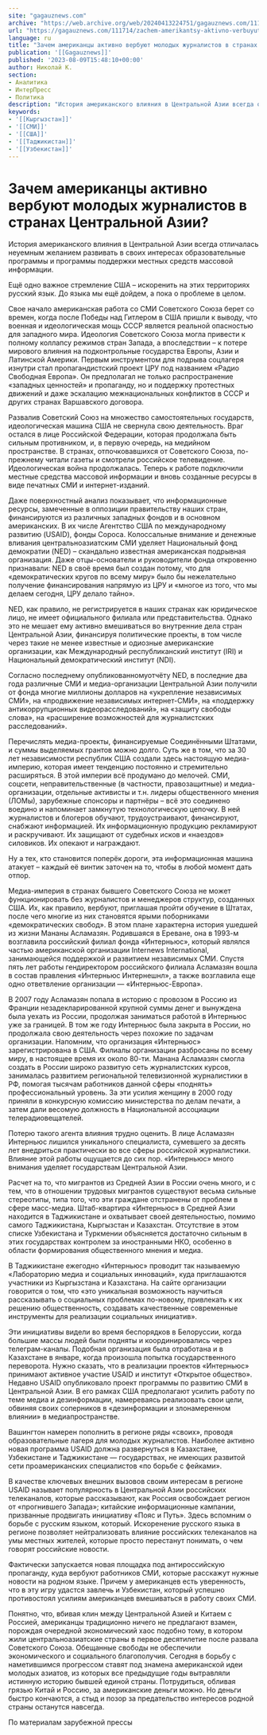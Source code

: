 ```yaml
---
site: "gagauznews.com"
archive: "https://web.archive.org/web/20240413224751/gagauznews.com/111714/zachem-amerikantsy-aktivno-verbuyut-molodyh-zhurnalistov-v-stranah-tsentralnoj-azii.html"
url: "https://gagauznews.com/111714/zachem-amerikantsy-aktivno-verbuyut-molodyh-zhurnalistov-v-stranah-tsentralnoj-azii.html"
language: ru
title: "Зачем американцы активно вербуют молодых журналистов в странах Центральной Азии?"
publication: '[[Gagauznews]]'
published: '2023-08-09T15:48:10+00:00'
author: Николай К.
section:
- Аналитика
- ИнтерПресс
- Политика
description: "История американского влияния в Центральной Азии всегда отличалась неуемным желанием развивать в своих интересах образовательные программы и программы поддержки местных средств массовой информации. Ещё одно важное стремление США – искоренить на этих территориях русский язык. До языка мы ещё дойдем, а пока о проблеме в целом. Свое начало американская работа со СМИ Советского Союза берет со времен, когда после Победы над Гитлером в США пришли к выводу, что военная и идеологическая мощь СССР является реальной опасностью для западного мира. Идеология Советского Союза могла привести к полному коллапсу режимов стран Запада, а впоследствии – к потере мирового влияния на подконтрольные государства […]"
keywords:
- '[[Кыргызстан]]'
- '[[СМИ]]'
- '[[США]]'
- '[[Таджикистан]]'
- '[[Узбекистан]]'
---
```


# Зачем американцы активно вербуют молодых журналистов в странах Центральной Азии?

История американского влияния в Центральной Азии всегда отличалась неуемным желанием развивать в своих интересах образовательные программы и программы поддержки местных средств массовой информации.

Ещё одно важное стремление США – искоренить на этих территориях русский язык. До языка мы ещё дойдем, а пока о проблеме в целом.

Свое начало американская работа со СМИ Советского Союза берет со времен, когда после Победы над Гитлером в США пришли к выводу, что военная и идеологическая мощь СССР является реальной опасностью для западного мира. Идеология Советского Союза могла привести к полному коллапсу режимов стран Запада, а впоследствии – к потере мирового влияния на подконтрольные государства Европы, Азии и Латинской Америки. Первым инструментом для подрыва соцлагеря изнутри стал пропагандистский проект ЦРУ под названием «Радио Свободная Европа». Он предполагал не только распространение «западных ценностей» и пропаганду, но и поддержку протестных движений и даже эскалацию межнациональных конфликтов в СССР и других странах Варшавского договора.

Развалив Советский Союз на множество самостоятельных государств, идеологическая машина США не свернула свою деятельность. Враг остался в лице Российской Федерации, которая продолжала быть сильным противником, и, в первую очередь, на медийном пространстве. В странах, отпочковавшихся от Советского Союза, по-прежнему читали газеты и смотрели российское телевидение. Идеологическая война продолжалась. Теперь к работе подключили местные средства массовой информации и вновь созданные ресурсы в виде печатных СМИ и интернет-изданий.

Даже поверхностный анализ показывает, что информационные ресурсы, замеченные в оппозиции правительству наших стран, финансируются из различных западных фондов и в основном американских. В их числе Агентство США по международному развитию (USAID), фонды Сороса. Колоссальные внимание и денежные вливания центральноазиатским СМИ уделяет Национальный фонд демократии (NED) – скандально известная американская подрывная организация. Даже отцы-основатели и руководители фонда откровенно признавали: NED в своё время был создан потому, что для «демократических кругов по всему миру» было бы нежелательно получение финансирования напрямую из ЦРУ и «многое из того, что мы делаем сегодня, ЦРУ делало тайно».

NED, как правило, не регистрируется в наших странах как юридическое лицо, не имеет официального филиала или представительства. Однако это не мешает ему активно вмешиваться во внутренние дела стран Центральной Азии, финансируя политические проекты, в том числе через такие не менее известные и одиозные американские организации, как Международный республиканский институт (IRI) и Национальный демократический институт (NDI).

Согласно последнему опубликованномуотчёту NED, в последние два года различные СМИ и медиа-организации Центральной Азии получили от фонда многие миллионы долларов на «укрепление независимых СМИ», на «продвижение независимых интернет-СМИ», на «поддержку антикоррупционных видеорасследований», на «защиту свободы слова», на «расширение возможностей для журналистских расследований».

Перечислять медиа-проекты, финансируемые Соединёнными Штатами, и суммы выделяемых грантов можно долго. Суть же в том, что за 30 лет независимости республик США создали здесь настоящую медиа-империю, которая имеет тенденцию постоянно и стремительно расширяться. В этой империи всё продумано до мелочей. СМИ, соцсети, неправительственные (в частности, правозащитные) и медиа-организации, отдельные активисты и т.н. лидеры общественного мнения (ЛОМы), зарубежные спонсоры и партнёры – всё это соединено воедино и напоминает замкнутую технологическую цепочку. В ней журналистов и блогеров обучают, трудоустраивают, финансируют, снабжают информацией. Их информационную продукцию рекламируют и раскручивают. Их защищают от судебных исков и «наездов» силовиков. Их опекают и награждают.

Ну а тех, кто становится поперёк дороги, эта информационная машина атакует – каждый её винтик заточен на то, чтобы в любой момент дать отпор.

Медиа-империя в странах бывшего Советского Союза не может функционировать без журналистов и менеджеров структур, созданных США. Их, как правило, вербуют, приглашая пройти обучение в Штатах, после чего многие из них становятся ярыми поборниками «демократических свобод». В этом плане характерна история ушедшей из жизни Мананы Асламазян. Родившаяся в Ереване, она в 1993-м возглавила российский филиал фонда «Интерньюс», который являлся частью американской организации Internews International, занимающейся поддержкой и развитием независимых СМИ. Спустя пять лет работы гендиректором российского филиала Асламазян вошла в состав правления «Интерньюс Интернешнл», а также возглавила еще одно ответвление организации — «Интерньюс-Европа».

В 2007 году Асламазян попала в историю с провозом в Россию из Франции незадекларированной крупной суммы денег и вынуждена была уехать из России, продолжая заниматься работой в Интерньюс уже за границей. В том же году Интерньюс была закрыта в России, но продолжала свою деятельность через похожие по задачам организации. Напомним, что организация «Интерньюс» зарегистрирована в США. Филиалы организации разбросаны по всему миру, в настоящее время их около 80-ти. Манана Асламазян смогла создать в России широко развитую сеть журналистских курсов, занималась развитием региональной телевизионной журналистики в РФ, помогая тысячам работников данной сферы «поднять» профессиональный уровень. За эти усилия женщину в 2000 году приняли в конкурсную комиссию министерства по делам печати, а затем дали весомую должность в Национальной ассоциации телерадиовещателей.

Потерю такого агента влияния трудно оценить. В лице Асламазян Интерньюс лишился уникального специалиста, сумевшего за десять лет внедриться практически во все сферы российской журналистики. Влияние этой работы ощущается до сих пор. «Интерньюс» много внимания уделяет государствам Центральной Азии.

Расчет на то, что мигрантов из Средней Азии в России очень много, и с тем, что в отношении трудовых мигрантов существуют весьма сильные стереотипы, типа того, что эти граждане отстранены от проблем в сфере масс-медиа. Штаб-квартира «Интерньюс» в Средней Азии находится в Таджикистане и охватывает своей деятельностью, помимо самого Таджикистана, Кыргызстан и Казахстан. Отсутствие в этом списке Узбекистана и Туркмении объясняется достаточно сильным в этих государствах контролем за иностранными НКО, особенно в области формирования общественного мнения и медиа.

В Таджикистане ежегодно «Интерньюс» проводит так называемую «Лабораторию медиа и социальных инноваций», куда приглашаются участники из Кыргызстана и Казахстана. На сайте организации говорится о том, что «это уникальная возможность научиться рассказывать о социальных проблемах по-новому, привлекать к их решению общественность, создавать качественные современные инструменты для реализации социальных инициатив».

Эти инициативы видели во время беспорядков в Белоруссии, когда большие массы людей были подняты и координировались через телеграм-каналы. Подобная организация была отработана и в Казахстане в январе, когда произошла попытка государственного переворота. Нужно сказать, что в реализации проектов «Интерньюс» принимают активное участие USAID и институт «Открытое общество». Недавно USAID опубликовало проект программы по развитию СМИ в Центральной Азии. В его рамках США предполагают усилить работу по теме медиа и дезинформации, намереваясь реализовать свои цели, обвиняя своих соперников в «дезинформации и злонамеренном влиянии» в медиапространстве.

Вашингтон намерен пополнить в регионе ряды «своих», проводя образовательные лагеря для молодых журналистов. Наиболее активно новая программа USAID должна развернуться в Казахстане, Узбекистане и Таджикистане — государствах, не имеющих развитой сети проамериканских специалистов «по борьбе с фейками».

В качестве ключевых внешних вызовов своим интересам в регионе USAID называет популярность в Центральной Азии российских телеканалов, которые рассказывают, как Россия освобождает регион от «прогнившего Запада»; китайские информационные кампании, призванные продвигать инициативу «Пояс и Путь». Здесь вспомним о борьбе с русским языком, который. Искоренение русского языка в регионе позволяет нейтрализовать влияние российских телеканалов на умы местных жителей, которые просто перестанут понимать, о чем говорят российские новости.

Фактически запускается новая площадка под антироссийскую пропаганду, куда вербуют работников СМИ, которые расскажут нужные новости на родном языке. Причем у американцев есть уверенность, что в эту игру удастся завлечь и Узбекистан, который успешно противостоял усилиям американцев вмешиваться в работу своих СМИ.

Понятно, что, вбивая клин между Центральной Азией и Китаем с Россией, американцы традиционно ничего не предлагают взамен, порождая очередной экономический хаос подобно тому, в котором жили центральноазиатские страны в первое десятилетие после развала Советского Союза. Обещанные свободы не обеспечили экономического и социального благополучия. Сегодня в борьбу с наметившимся прогрессом ставят под знамена американской идеи молодых азиатов, из которых все предыдущие годы вытравляли истинную историю бывшей единой страны. Потрудиться, обливая грязью Китай и Россию, за американские деньги можно. Но деньги быстро кончаются, а стыд и позор за предательство интересов родной страны останутся навсегда.

По материалам зарубежной прессы